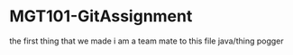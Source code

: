 # MGT101-GitAssignment
the first thing that we made 
i am a team mate to this file java/thing pogger
